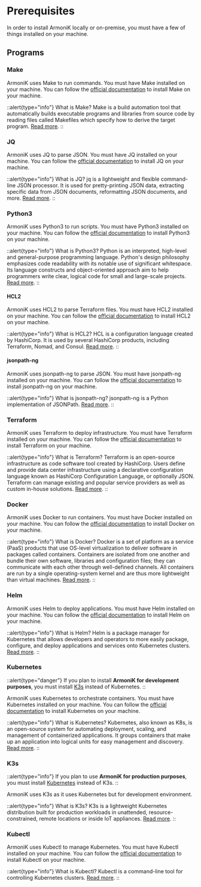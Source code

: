 <!-- TODO: Create `collapse` or `spoiler` for requirement alert. @see https://elements.nuxt.space/globals/callout#callout -->

# Prerequisites

In order to install ArmoniK locally or on-premise, you must have a few of things installed on your machine.

## Programs

### Make

ArmoniK uses Make to run commands. You must have Make installed on your machine. You can follow the [official documentation](https://www.gnu.org/software/make/) to install Make on your machine.

::alert{type="info"}
What is Make? Make is a build automation tool that automatically builds executable programs and libraries from source code by reading files called Makefiles which specify how to derive the target program. [Read more](https://en.wikipedia.org/wiki/Make_(software)).
::

### JQ

ArmoniK uses JQ to parse JSON. You must have JQ installed on your machine. You can follow the [official documentation](https://stedolan.github.io/jq/download/) to install JQ on your machine.

::alert{type="info"}
What is JQ? jq is a lightweight and flexible command-line JSON processor. It is used for pretty-printing JSON data, extracting specific data from JSON documents, reformatting JSON documents, and more. [Read more](https://stedolan.github.io/jq/).
::

### Python3

ArmoniK uses Python3 to run scripts. You must have Python3 installed on your machine. You can follow the [official documentation](https://www.python.org/downloads/) to install Python3 on your machine.

::alert{type="info"}
What is Python3? Python is an interpreted, high-level and general-purpose programming language. Python's design philosophy emphasizes code readability with its notable use of significant whitespace. Its language constructs and object-oriented approach aim to help programmers write clear, logical code for small and large-scale projects. [Read more](https://en.wikipedia.org/wiki/Python_(programming_language)).
::

#### HCL2

ArmoniK uses HCL2 to parse Terraform files. You must have HCL2 installed on your machine. You can follow the [official documentation](https://pypi.org/project/python-hcl2/) to install HCL2 on your machine.

::alert{type="info"}
What is HCL2? HCL is a configuration language created by HashiCorp. It is used by several HashiCorp products, including Terraform, Nomad, and Consul. [Read more](https://en.wikipedia.org/wiki/HCL_(programming_language)).
::

#### jsonpath-ng

ArmoniK uses jsonpath-ng to parse JSON. You must have jsonpath-ng installed on your machine. You can follow the [official documentation](https://pypi.org/project/jsonpath-ng/) to install jsonpath-ng on your machine.

::alert{type="info"}
What is jsonpath-ng? jsonpath-ng is a Python implementation of JSONPath. [Read more](https://pypi.org/project/jsonpath-ng/).
::

### Terraform

ArmoniK uses Terraform to deploy infrastructure. You must have Terraform installed on your machine. You can follow the [official documentation](https://learn.hashicorp.com/tutorials/terraform/install-cli) to install Terraform on your machine.

::alert{type="info"}
What is Terraform? Terraform is an open-source infrastructure as code software tool created by HashiCorp. Users define and provide data center infrastructure using a declarative configuration language known as HashiCorp Configuration Language, or optionally JSON. Terraform can manage existing and popular service providers as well as custom in-house solutions. [Read more](https://en.wikipedia.org/wiki/Terraform_(software)).
::

### Docker

ArmoniK uses Docker to run containers. You must have Docker installed on your machine. You can follow the [official documentation](https://docs.docker.com/engine/install/) to install Docker on your machine.

::alert{type="info"}
What is Docker? Docker is a set of platform as a service (PaaS) products that use OS-level virtualization to deliver software in packages called containers. Containers are isolated from one another and bundle their own software, libraries and configuration files; they can communicate with each other through well-defined channels. All containers are run by a single operating-system kernel and are thus more lightweight than virtual machines. [Read more](https://en.wikipedia.org/wiki/Docker_(software)).
::

### Helm

ArmoniK uses Helm to deploy applications. You must have Helm installed on your machine. You can follow the [official documentation](https://helm.sh/docs/intro/install/) to install Helm on your machine.

::alert{type="info"}
What is Helm? Helm is a package manager for Kubernetes that allows developers and operators to more easily package, configure, and deploy applications and services onto Kubernetes clusters. [Read more](https://en.wikipedia.org/wiki/Helm_(software)).
::

### Kubernetes

::alert{type="danger"}
If you plan to install **ArmoniK for development purposes**, you must install [K3s](#k3s) instead of Kubernetes.
::

ArmoniK uses Kubernetes to orchestrate containers. You must have Kubernetes installed on your machine. You can follow the [official documentation](https://kubernetes.io/releases/download/) to install Kubernetes on your machine.

::alert{type="info"}
What is Kubernetes? Kubernetes, also known as K8s, is an open-source system for automating deployment, scaling, and management of containerized applications. It groups containers that make up an application into logical units for easy management and discovery. [Read more](https://en.wikipedia.org/wiki/Kubernetes).
::

### K3s

::alert{type="info"}
If you plan to use **ArmoniK for production purposes**, you must install [Kubernetes](#kubernetes) instead of K3s.
::

ArmoniK uses K3s as it uses Kubernetes but for development environment.

::alert{type="info"}
What is K3s? K3s is a lightweight Kubernetes distribution built for production workloads in unattended, resource-constrained, remote locations or inside IoT appliances. [Read more](https://k3s.io/).
::

### Kubectl

ArmoniK uses Kubectl to manage Kubernetes. You must have Kubectl installed on your machine. You can follow the [official documentation](https://kubernetes.io/docs/tasks/tools/install-kubectl-linux/) to install Kubectl on your machine.

::alert{type="info"}
What is Kubectl? Kubectl is a command-line tool for controlling Kubernetes clusters. [Read more](https://kubernetes.io/docs/reference/kubectl/overview/).
::
